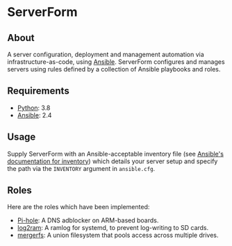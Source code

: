 # ServerForm

## About
A server configuration, deployment and management automation via infrastructure-as-code, using [Ansible](https://www.ansible.com). ServerForm configures and manages servers using rules defined by a collection of Ansible playbooks and roles.

## Requirements
- [Python](https://www.python.org): 3.8
- [Ansible](https://www.ansible.com): 2.4

## Usage
Supply ServerForm with an Ansible-acceptable inventory file (see [Ansible's documentation for inventory](https://docs.ansible.com/ansible/latest/user_guide/intro_inventory.html)) which details your server setup and specify the path via the `INVENTORY` argument in `ansible.cfg`. 

## Roles 
Here are the roles which have been implemented:
- [Pi-hole](https://pi-hole.net): A DNS adblocker on ARM-based boards.
- [log2ram](https://github.com/azlux/log2ram): A ramlog for systemd, to prevent log-writing to SD cards.
- [mergerfs](https://github.com/trapexit/mergerfs): A union filesystem that pools access across multiple drives.
